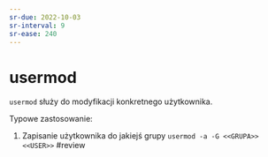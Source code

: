 ```yaml
---
sr-due: 2022-10-03
sr-interval: 9
sr-ease: 240
---
```


# usermod
`usermod` służy do modyfikacji konkretnego użytkownika.

Typowe zastosowanie:
1. Zapisanie użytkownika do jakiejś grupy
`usermod -a -G <<GRUPA>> <<USER>>`
#review